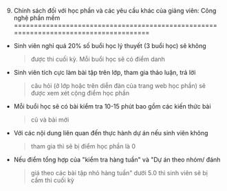 9. Chính sách đối với học phần và các yêu cầu khác của giảng viên: Công nghệ phần mềm
=====================================================================================

-   Sinh viên nghỉ quá 20% số buổi học lý thuyết (3 buổi học) sẽ không
    > được thi cuối kỳ. Mỗi buổi học sẽ có điểm danh

-   Sinh viên tích cực làm bài tập trên lớp, tham gia thảo luận, trả lời
    > câu hỏi (ở lớp hoặc trên diễn đàn của trang web học phần) sẽ được
    > xem xét cộng điểm học phần

-   Mỗi buổi học sẽ có bài kiểm tra 10-15 phút bao gồm các kiến thức bài
    > cũ và bài mới

-   Với các nội dung liên quan đến thực hành dự án nếu sinh viên không
    > tham gia thì sẽ bị điểm học phần là 0

-   Nếu điểm tổng hợp của "kiểm tra hàng tuần" và "Dự án theo nhóm/ đánh
    > giá theo các bài tập nhỏ hàng tuần" dưới 5.0 thì sinh viên sẽ bị
    > cấm thi cuối kỳ

